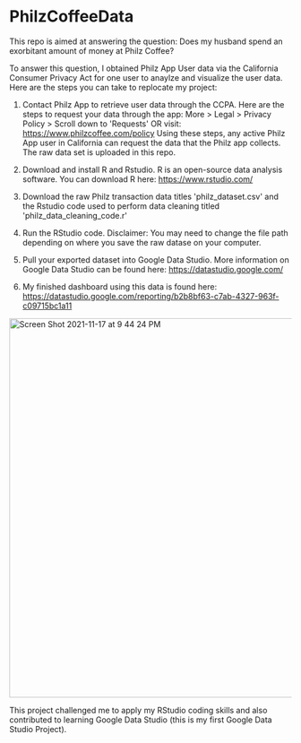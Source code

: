 # PhilzCoffeeData

This repo is aimed at answering the question: Does my husband spend an exorbitant amount of money at Philz Coffee? 

To answer this question, I obtained Philz App User data via the California Consumer Privacy Act for one user to anaylze and visualize the user data. Here are the steps you can take to replocate my project: 

  1. Contact Philz App to retrieve user data through the CCPA. 
      Here are the steps to request your data through the app: 
          More > Legal > Privacy Policy > Scroll down to 'Requests' 
                      OR
          visit: https://www.philzcoffee.com/policy
      Using these steps, any active Philz App user in California can request the data that the Philz app collects. The raw data set is uploaded in this repo.  
      
  2.  Download and install R and Rstudio. R is an open-source data analysis software. You can download R here: https://www.rstudio.com/ 

  3.  Download the raw Philz transaction data titles 'philz_dataset.csv' and the Rstudio code used to perform data cleaning titled 'philz_data_cleaning_code.r'
    
  4.  Run the RStudio code. Disclaimer: You may need to change the file path depending on where you save the raw datase on your computer.
    
  5.  Pull your exported dataset into Google Data Studio. More information on Google Data Studio can be found here: https://datastudio.google.com/
   
  6.  My finished dashboard using this data is found here: https://datastudio.google.com/reporting/b2b8bf63-c7ab-4327-963f-c09715bc1a11
          
   <img width="677" alt="Screen Shot 2021-11-17 at 9 44 24 PM" src="https://user-images.githubusercontent.com/78065830/142359715-b9db52cd-b515-4c7b-ad84-304c69ec11ee.png">

This project challenged me to apply my RStudio coding skills and also contributed to learning Google Data Studio (this is my first Google Data Studio Project). 
